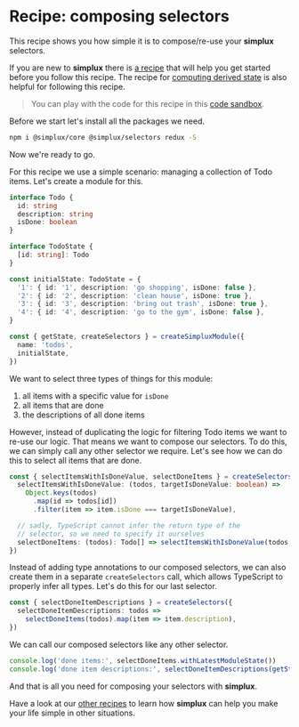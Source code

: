 # Recipe: composing selectors

This recipe shows you how simple it is to compose/re-use your **simplux** selectors.

If you are new to **simplux** there is [a recipe](../../basics/getting-started#readme) that will help you get started before you follow this recipe. The recipe for [computing derived state](../../basics/computing-derived-state#readme) is also helpful for following this recipe.

> You can play with the code for this recipe in this [code sandbox](https://codesandbox.io/s/github/MrWolfZ/simplux/tree/master/recipes/advanced/composing-selectors).

Before we start let's install all the packages we need.

```sh
npm i @simplux/core @simplux/selectors redux -S
```

Now we're ready to go.

For this recipe we use a simple scenario: managing a collection of Todo items. Let's create a module for this.

```ts
interface Todo {
  id: string
  description: string
  isDone: boolean
}

interface TodoState {
  [id: string]: Todo
}

const initialState: TodoState = {
  '1': { id: '1', description: 'go shopping', isDone: false },
  '2': { id: '2', description: 'clean house', isDone: true },
  '3': { id: '3', description: 'bring out trash', isDone: true },
  '4': { id: '4', description: 'go to the gym', isDone: false },
}

const { getState, createSelectors } = createSimpluxModule({
  name: 'todos',
  initialState,
})
```

We want to select three types of things for this module:

1. all items with a specific value for `isDone`
2. all items that are done
3. the descriptions of all done items

However, instead of duplicating the logic for filtering Todo items we want to re-use our logic. That means we want to compose our selectors. To do this, we can simply call any other selector we require. Let's see how we can do this to select all items that are done.

```ts
const { selectItemsWithIsDoneValue, selectDoneItems } = createSelectors({
  selectItemsWithIsDoneValue: (todos, targetIsDoneValue: boolean) =>
    Object.keys(todos)
      .map(id => todos[id])
      .filter(item => item.isDone === targetIsDoneValue),

  // sadly, TypeScript cannot infer the return type of the
  // selector, so we need to specify it ourselves
  selectDoneItems: (todos): Todo[] => selectItemsWithIsDoneValue(todos, true),
})
```

Instead of adding type annotations to our composed selectors, we can also create them in a separate `createSelectors` call, which allows TypeScript to properly infer all types. Let's do this for our last selector.

```ts
const { selectDoneItemDescriptions } = createSelectors({
  selectDoneItemDescriptions: todos =>
    selectDoneItems(todos).map(item => item.description),
})
```

We can call our composed selectors like any other selector.

```ts
console.log('done items:', selectDoneItems.withLatestModuleState())
console.log('done item descriptions:', selectDoneItemDescriptions(getState()))
```

And that is all you need for composing your selectors with **simplux**.

Have a look at our [other recipes](../../../../..#recipes) to learn how **simplux** can help you make your life simple in other situations.
